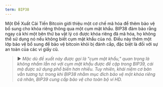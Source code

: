 ```yaml
---
term: BIP38
---
```


Một Đề Xuất Cải Tiến Bitcoin giới thiệu một cơ chế mã hóa để thêm bảo vệ bổ sung cho khóa riêng thông qua một cụm mật khẩu. BIP38 đảm bảo rằng ngay cả khi một bên thứ ba vật lý có được khóa riêng đã mã hóa, họ không thể sử dụng nó nếu không biết cụm mật khẩu của nó. Điều này thêm một lớp bảo vệ bổ sung để bảo vệ bitcoin khỏi bị đánh cắp, đặc biệt là đối với sự an toàn của các ví giấy cũ.

> ► *Mặc dù đề xuất này được gọi là "cụm mật khẩu," quan trọng là không nhầm lẫn nó với cụm mật khẩu được đề cập trong BIP39, cái mà được sử dụng phổ biến hơn nhiều. Tuy nhiên, khái niệm cơ bản vẫn tương tự: trong khi BIP38 nhằm mục đích bảo vệ một khóa riêng cá nhân, BIP39 cung cấp bảo vệ cho toàn bộ ví HD.*